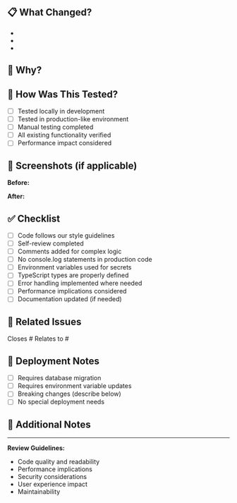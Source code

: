 ## 📋 What Changed?
<!-- Briefly describe what this PR accomplishes -->

- 
- 
- 

## 🎯 Why?
<!-- Explain the problem this solves or feature this adds -->



## 🧪 How Was This Tested?
<!-- Describe how you tested these changes -->

- [ ] Tested locally in development
- [ ] Tested in production-like environment  
- [ ] Manual testing completed
- [ ] All existing functionality verified
- [ ] Performance impact considered

## 📸 Screenshots (if applicable)
<!-- Include before/after screenshots for UI changes -->

**Before:**


**After:**


## ✅ Checklist
<!-- Check all that apply -->

- [ ] Code follows our style guidelines
- [ ] Self-review completed
- [ ] Comments added for complex logic
- [ ] No console.log statements in production code
- [ ] Environment variables used for secrets
- [ ] TypeScript types are properly defined
- [ ] Error handling implemented where needed
- [ ] Performance implications considered
- [ ] Documentation updated (if needed)

## 🔗 Related Issues
<!-- Link any related issues -->

Closes #
Relates to #

## 🚀 Deployment Notes
<!-- Any special deployment considerations -->

- [ ] Requires database migration
- [ ] Requires environment variable updates
- [ ] Breaking changes (describe below)
- [ ] No special deployment needs

## 📝 Additional Notes
<!-- Any other information reviewers should know -->


---

**Review Guidelines:**
- Code quality and readability
- Performance implications  
- Security considerations
- User experience impact
- Maintainability
